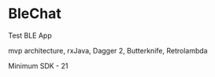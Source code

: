 # BleChat
Test BLE App

mvp architecture, rxJava, Dagger 2, Butterknife, Retrolambda 

Minimum SDK - 21 
